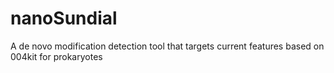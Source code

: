 # nanoSundial
A de novo modification detection tool that  targets current features based on 004kit for prokaryotes
